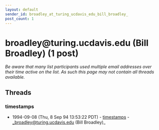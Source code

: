 ```yaml
---
layout: default
sender_id: broadley_at_turing_ucdavis_edu_bill_broadley_
post_count: 1
---
```


# broadley<span>@</span>turing.ucdavis.edu (Bill Broadley) (1 post)

_Be aware that many list participants used multiple email addresses over their time active on the list. As such this page may not contain all threads available._

## Threads

### timestamps
+ 1994-09-08 (Thu, 8 Sep 94 13:53:22 PDT) - [timestamps](/archive/1994/09/e72f26b93f5655a5fff7ff79cd5529c4bde2d3654e35671e4f989def18059876) - _broadley@turing.ucdavis.edu (Bill Broadley)_

